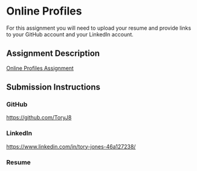 # Online Profiles
For this assignment you will need to upload your resume and provide links to your GitHub account and your LinkedIn account.

## Assignment Description
[Online Profiles Assignment](https://education.launchcode.org/liftoff/modules/assignments/online-profiles)

## Submission Instructions
 
### GitHub
https://github.com/ToryJ8
 
### LinkedIn
https://www.linkedin.com/in/tory-jones-46a127238/

### Resume
